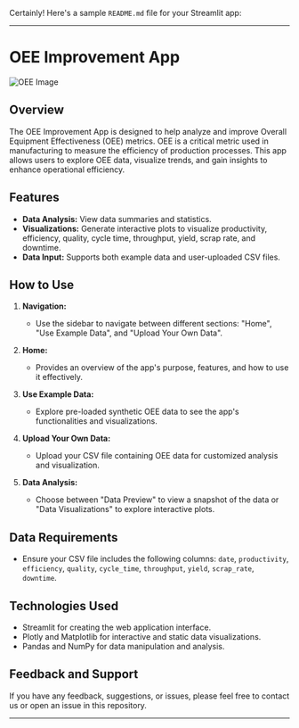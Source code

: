 Certainly! Here's a sample `README.md` file for your Streamlit app:

---

# OEE Improvement App

![OEE Image](https://images.unsplash.com/photo-1549490346-0e8493a8e5ea)

## Overview

The OEE Improvement App is designed to help analyze and improve Overall Equipment Effectiveness (OEE) metrics. OEE is a critical metric used in manufacturing to measure the efficiency of production processes. This app allows users to explore OEE data, visualize trends, and gain insights to enhance operational efficiency.

## Features

- **Data Analysis:** View data summaries and statistics.
- **Visualizations:** Generate interactive plots to visualize productivity, efficiency, quality, cycle time, throughput, yield, scrap rate, and downtime.
- **Data Input:** Supports both example data and user-uploaded CSV files.

## How to Use

1. **Navigation:**
   - Use the sidebar to navigate between different sections: "Home", "Use Example Data", and "Upload Your Own Data".

2. **Home:**
   - Provides an overview of the app's purpose, features, and how to use it effectively.

3. **Use Example Data:**
   - Explore pre-loaded synthetic OEE data to see the app's functionalities and visualizations.

4. **Upload Your Own Data:**
   - Upload your CSV file containing OEE data for customized analysis and visualization.

5. **Data Analysis:**
   - Choose between "Data Preview" to view a snapshot of the data or "Data Visualizations" to explore interactive plots.

## Data Requirements

- Ensure your CSV file includes the following columns: `date`, `productivity`, `efficiency`, `quality`, `cycle_time`, `throughput`, `yield`, `scrap_rate`, `downtime`.

## Technologies Used

- Streamlit for creating the web application interface.
- Plotly and Matplotlib for interactive and static data visualizations.
- Pandas and NumPy for data manipulation and analysis.

## Feedback and Support

If you have any feedback, suggestions, or issues, please feel free to contact us or open an issue in this repository.

---
